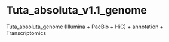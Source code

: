 # Tuta_absoluta_v1.1_genome
Tuta_absoluta_genome (Illumina + PacBio + HiC) + annotation + Transcriptomics
